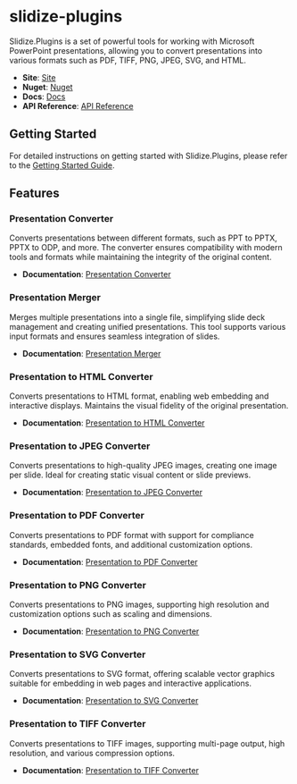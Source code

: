 # slidize-plugins

Slidize.Plugins is a set of powerful tools for working with Microsoft PowerPoint presentations, allowing you to convert presentations into various formats such as PDF, TIFF, PNG, JPEG, SVG, and HTML.

- **Site**: [Site](https://www.slidize.com/)
- **Nuget**: [Nuget](https://www.nuget.org/packages/Slidize.Plugins)
- **Docs**: [Docs](https://docs.slidize.com/docs/Getting_Started.html)
- **API Reference**: [API Reference](https://docs.slidize.com/api/Slidize.html)

## Getting Started

For detailed instructions on getting started with Slidize.Plugins, please refer to the [Getting Started Guide](https://docs.slidize.com/docs/Getting_Started.html).

## Features

### Presentation Converter
Converts presentations between different formats, such as PPT to PPTX, PPTX to ODP, and more. The converter ensures compatibility with modern tools and formats while maintaining the integrity of the original content.

- **Documentation**: [Presentation Converter](https://docs.slidize.com/docs/Presentation_Converter_for_NET.html)

### Presentation Merger
Merges multiple presentations into a single file, simplifying slide deck management and creating unified presentations. This tool supports various input formats and ensures seamless integration of slides.

- **Documentation**: [Presentation Merger](https://docs.slidize.com/docs/Presentation_Merger_for_NET.html)

### Presentation to HTML Converter
Converts presentations to HTML format, enabling web embedding and interactive displays. Maintains the visual fidelity of the original presentation.

- **Documentation**: [Presentation to HTML Converter](https://docs.slidize.com/docs/Presentation_to_HTML_Converter_for_NET.html)

### Presentation to JPEG Converter
Converts presentations to high-quality JPEG images, creating one image per slide. Ideal for creating static visual content or slide previews.

- **Documentation**: [Presentation to JPEG Converter](https://docs.slidize.com/docs/Presentation_to_JPEG_Converter_for_NET.html)

### Presentation to PDF Converter
Converts presentations to PDF format with support for compliance standards, embedded fonts, and additional customization options.

- **Documentation**: [Presentation to PDF Converter](https://docs.slidize.com/docs/Presentation_to_PDF_Converter_for_NET.html)

### Presentation to PNG Converter
Converts presentations to PNG images, supporting high resolution and customization options such as scaling and dimensions.

- **Documentation**: [Presentation to PNG Converter](https://docs.slidize.com/docs/Presentation_to_PNG_Converter_for_NET.html)

### Presentation to SVG Converter
Converts presentations to SVG format, offering scalable vector graphics suitable for embedding in web pages and interactive applications.

- **Documentation**: [Presentation to SVG Converter](https://docs.slidize.com/docs/Presentation_to_SVG_Converter_for_NET.html)

### Presentation to TIFF Converter
Converts presentations to TIFF images, supporting multi-page output, high resolution, and various compression options.

- **Documentation**: [Presentation to TIFF Converter](https://docs.slidize.com/docs/Presentation_to_TIFF_Converter_for_NET.html)

